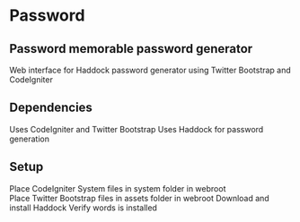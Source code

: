 Password
=========

Password memorable password generator
-------------------
Web interface for Haddock password generator using Twitter Bootstrap and CodeIgniter

Dependencies
------------
Uses CodeIgniter and Twitter Bootstrap
Uses Haddock for password generation

Setup
-----
Place CodeIgniter System files in system folder in webroot <br />
Place Twitter Bootstrap files in assets folder in webroot
Download and install Haddock
Verify words is installed
